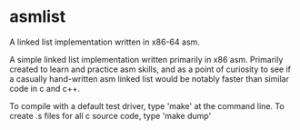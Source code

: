 # asmlist
A linked list implementation written in x86-64 asm.

A simple linked list implementation written primarily in x86 asm. Primarily created to learn and practice asm skills,
and as a point of curiosity to see if a casually hand-written asm linked list would be notably faster than similar code in c and c++.

To compile with a default test driver, type 'make' at the command line.
To create .s files for all c source code, type 'make dump'
